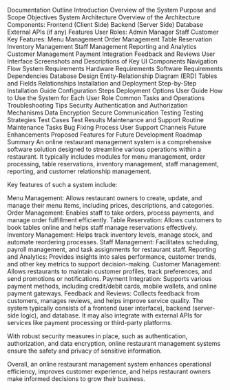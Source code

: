 Documentation Outline
Introduction
Overview of the System
Purpose and Scope
Objectives
System Architecture
Overview of the Architecture
Components:
Frontend (Client Side)
Backend (Server Side)
Database
External APIs (if any)
Features
User Roles:
Admin
Manager
Staff
Customer
Key Features:
Menu Management
Order Management
Table Reservation
Inventory Management
Staff Management
Reporting and Analytics
Customer Management
Payment Integration
Feedback and Reviews
User Interface
Screenshots and Descriptions of Key UI Components
Navigation Flow
System Requirements
Hardware Requirements
Software Requirements
Dependencies
Database Design
Entity-Relationship Diagram (ERD)
Tables and Fields
Relationships
Installation and Deployment
Step-by-Step Installation Guide
Configuration Steps
Deployment Options
User Guide
How to Use the System for Each User Role
Common Tasks and Operations
Troubleshooting Tips
Security
Authentication and Authorization Mechanisms
Data Encryption
Secure Communication
Testing
Testing Strategies
Test Cases
Test Results
Maintenance and Support
Routine Maintenance Tasks
Bug Fixing Process
User Support Channels
Future Enhancements
Proposed Features for Future Development
Roadmap
Summary
An online restaurant management system is a comprehensive software solution designed to streamline various operations within a restaurant. It typically includes modules for menu management, order processing, table reservations, inventory management, staff management, reporting, and customer relationship management.

Key features of such a system include:

Menu Management: Allows restaurant owners to create, update, and manage their menu items, including prices, descriptions, and categories.
Order Management: Enables staff to take orders, process payments, and manage order fulfillment efficiently.
Table Reservation: Allows customers to book tables online and helps staff manage reservations effectively.
Inventory Management: Helps track inventory levels, manage stock, and automate reordering processes.
Staff Management: Facilitates scheduling, payroll management, and task assignments for restaurant staff.
Reporting and Analytics: Provides insights into sales performance, customer trends, and other key metrics to support decision-making.
Customer Management: Allows restaurants to maintain customer profiles, track preferences, and send promotions or notifications.
Payment Integration: Supports various payment methods, including credit/debit cards, mobile wallets, and online payment gateways.
Feedback and Reviews: Collects feedback from customers, manages reviews, and helps improve service quality.
The system typically consists of a frontend (user interface), backend (server-side logic), and database. It may also integrate with external APIs for services like payment processing or third-party platforms.

With robust security measures in place, such as authentication, authorization, and data encryption, online restaurant management systems ensure the safety and privacy of sensitive information.

Overall, an online restaurant management system enhances operational efficiency, improves customer experience, and helps restaurant owners make informed decisions to grow their business.
